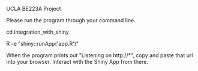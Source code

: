 UCLA BE223A Project

Please run the program through your command line.

cd integration_with_shiny

R -e "shiny::runApp('app.R')"

When the program prints out "Listening on http://*", copy and paste that url into your browser. Interact with the Shiny App from there.


